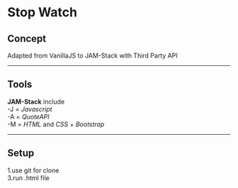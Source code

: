 # Stop Watch
## Concept

Adapted from VanillaJS to JAM-Stack with Third Party API</br>

-----------------------------------------------------------------------------------------------------

## Tools

**JAM-Stack** include</br>
-J = *Javascript*</br>
-A = *QuoteAPI*</br>
-M = *HTML* and *CSS* + *Bootstrap*</br>

-----------------------------------------------------------------------------------------------------

## Setup

1.use git for clone</br>
3.run .html file</br>
